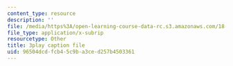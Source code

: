 ```yaml
---
content_type: resource
description: ''
file: /media/https%3A/open-learning-course-data-rc.s3.amazonaws.com/18-01sc-single-variable-calculus-fall-2010/96504dcdfcb45c9ba3ced257b4503361_BSAA0akmPEU.vtt
file_type: application/x-subrip
resourcetype: Other
title: 3play caption file
uid: 96504dcd-fcb4-5c9b-a3ce-d257b4503361
---
```


